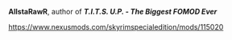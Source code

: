 **AllstaRawR**, author of ***T.I.T.S. U.P. - The Biggest FOMOD Ever***

https://www.nexusmods.com/skyrimspecialedition/mods/115020

